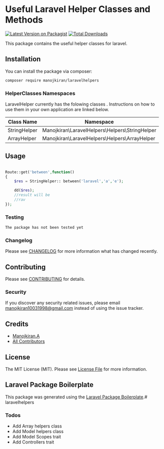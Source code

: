# Useful Laravel Helper Classes and Methods

[![Latest Version on Packagist](https://img.shields.io/packagist/v/manojkiran/laravelhelpers.svg?style=flat-square)](https://packagist.org/packages/manojkiran/laravelhelpers) [![Total Downloads](https://img.shields.io/packagist/dt/manojkiran/laravelhelpers.svg?style=flat-square)](https://packagist.org/packages/manojkiran/laravelhelpers)

This package contains the useful helper classes for laravel.

## Installation

You can install the package via composer:

```bash
composer require manojkiran/laravelhelpers
```
### HelperClasses Namespaces

LaravelHelper currently has the folowing classes . Instructions on how to use them in your own application are linked below.

| Class Name | Namespace |
| ------ | ------ |
| StringHelper | Manojkiran\LaravelHelpers\Helpers\StringHelper |
| ArrayHelper | Manojkiran\LaravelHelpers\Helpers\ArrayHelper |

## Usage

``` php

Route::get('between',function()
{    
    $res = StringHelper:: between('laravel','a','e');

    dd($res);
    //result will be  
    //rav
});
```

### Testing

``` bash
The package has not been tested yet
```

### Changelog

Please see [CHANGELOG](CHANGELOG.md) for more information what has changed recently.

## Contributing

Please see [CONTRIBUTING](CONTRIBUTING.md) for details.

### Security

If you discover any security related issues, please email manojkiran10031998@gmail.com instead of using the issue tracker.

## Credits

- [Manojkiran.A](https://github.com/manojkiran)
- [All Contributors](../../contributors)

## License

The MIT License (MIT). Please see [License File](LICENSE.md) for more information.

## Laravel Package Boilerplate

This package was generated using the [Laravel Package Boilerplate](https://laravelpackageboilerplate.com).# laravelhelpers


### Todos

 - Add Array helpers class
 - Add Model helpers class
 - Add Model Scopes trait
 - Add Controllers trait


